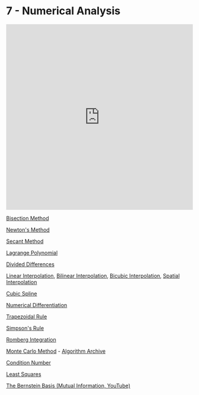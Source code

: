 # 7 - Numerical Analysis

<script>
    document.getElementById("mathMenu").open = true;
</script>
<!-- I'd also like to do something about symbolic analysis with sympy, though since this chapter happens before the programming chapter, that gets awkward. I could make a really funny out-of-order symbol chapter on the website I guess? Regardless, I think I can movitate this well enough and use it as an excues to talk about Domain Specific languages by way of this -> https://thenumb.at/Autodiff/ article. Plus, it's honestly really nice to just through a CAS at a problem. -->


<iframe width="100%" height="500" src="https://www.youtube.com/embed/YIfANKRmEu4" title="YouTube video player" frameborder="0" allow="accelerometer; autoplay; clipboard-write; encrypted-media; gyroscope; picture-in-picture" allowfullscreen></iframe>

[Bisection Method](https://en.wikipedia.org/wiki/Bisection_method)

[Newton's Method](https://en.wikipedia.org/wiki/Newton's_method)

[Secant Method](https://en.wikipedia.org/wiki/Secant_method)

[Lagrange Polynomial](https://en.wikipedia.org/wiki/Lagrange_polynomial)

[Divided Differences](https://en.wikipedia.org/wiki/Divided_differences)

[Linear Interpolation](https://en.wikipedia.org/wiki/Linear_interpolation), [Bilinear Interpolation](https://en.wikipedia.org/wiki/Bilinear_interpolation), [Bicubic Interpolation](https://en.wikipedia.org/wiki/Bicubic_interpolation), [Spatial Interpolation](https://en.wikipedia.org/wiki/Multivariate_interpolation)

[Cubic Spline](https://en.wikipedia.org/wiki/Cubic_Hermite_spline)

[Numerical Differentiation](https://en.wikipedia.org/wiki/Numerical_differentiation)

[Trapezoidal Rule](https://en.wikipedia.org/wiki/Trapezoidal_rule)

[Simpson's Rule](https://en.wikipedia.org/wiki/Simpson's_rule)

[Romberg Integration](https://en.wikipedia.org/wiki/Romberg's_method)

[Monte Carlo Method](https://en.wikipedia.org/wiki/Monte_Carlo_method) - [Algorithm Archive](https://www.algorithm-archive.org/contents/monte_carlo_integration/monte_carlo_integration.html)

[Condition Number](https://en.wikipedia.org/wiki/Condition_number)

[Least Squares](https://en.wikipedia.org/wiki/Least_squares)

[The Bernstein Basis (Mutual Information, YouTube)](https://www.youtube.com/watch?v=DNFhI_Op4y0)